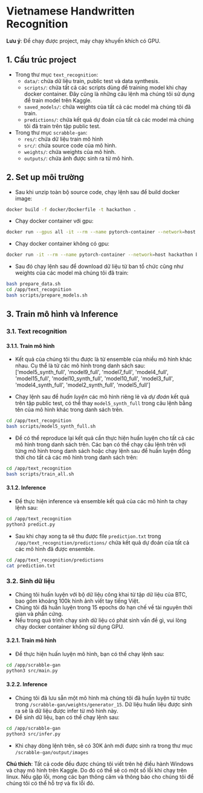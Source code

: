 # Vietnamese Handwritten Recognition

__Lưu ý__: Để chạy được project, máy chạy khuyến khích có GPU.

## 1. Cấu trúc project

- Trong thư mục `text_recognition`:
    - `data/`: chứa dữ liệu train, public test và data synthesis.
    - `scripts/`: chứa tất cả các scripts dùng để training model khi chạy docker container. Đây cũng là những câu lệnh mà chúng tôi sử dụng để train model trên Kaggle.
    - `saved_models/`: chứa weights của tất cả các model mà chúng tôi đã train.
    - `predictions/`: chứa kết quả dự đoán của tất cả các model mà chúng tôi đã train trên tập public test.
- Trong thư mục `scrabble-gan`:
    - `res/`: chứa dữ liệu train mô hình
    - `src/`: chứa source code của mô hình.
    - `weights/`: chứa weights của mô hình.
    - `outputs/`: chứa ảnh được sinh ra từ mô hình.

## 2. Set up môi trường

- Sau khi unzip toàn bộ source code, chạy lệnh sau để build docker image:
```bash
docker build -f docker/Dockerfile -t hackathon .
```

- Chạy docker container với gpu:
```bash
docker run --gpus all -it --rm --name pytorch-container --network=host hackathon bash
```

- Chạy docker container không có gpu:
```bash
docker run -it --rm --name pytorch-container --network=host hackathon bash
```

- Sau đó chạy lệnh sau để download dữ liệu từ ban tổ chức cũng như weights của các model mà chúng tôi đã train:
```bash
bash prepare_data.sh
cd /app/text_recognition
bash scripts/prepare_models.sh
```

## 3. Train mô hình và Inference
### 3.1. Text recognition
#### 3.1.1. Train mô hình

- Kết quả của chúng tôi thu được là từ ensemble của nhiều mô hình khác nhau. Cụ thể là từ các mô hình trong danh sách sau:     ['model5_synth_full', 'model9_full', 'model7_full', 'model4_full', 'model15_full', 'model10_synth_full', 'model10_full', 'model3_full', 'model4_synth_full', 'model2_synth_full', 'model5_full']

- Chạy lệnh sau để _huấn luyện_ các mô hình riêng lẻ và _dự đoán_ kết quả trên tập public test, có thể thay `model5_synth_full` trong câu lệnh bằng tên của mô hình khác trong danh sách trên.

```bash
cd /app/text_recognition
bash scripts/model5_synth_full.sh
```

- Để có thể reproduce lại kết quả cần thực hiện huấn luyện cho tất cả các mô hình trong danh sách trên. Các bạn có thể chạy câu lệnh trên với từng mô hình trong danh sách hoặc chạy lệnh sau để huấn luyện đồng thời cho tất cả các mô hình trong danh sách trên:

```bash
cd /app/text_recognition
bash scripts/train_all.sh
```


#### 3.1.2. Inference

- Để thực hiện inference và ensemble kết quả của các mô hình ta chạy lệnh sau:
```bash
cd /app/text_recognition
python3 predict.py
```
- Sau khi chạy xong ta sẽ thu được file `prediction.txt` trong `/app/text_recognition/predictions/` chứa kết quả dự đoán của tất cả các mô hình đã được ensemble.
```bash
cd /app/text_recognition/predictions
cat prediction.txt
```

### 3.2. Sinh dữ liệu

- Chúng tôi huấn luyện với bộ dữ liệu công khai từ tập dữ liệu của BTC, bao gồm khoảng 100k hình ảnh viết tay tiếng Việt.
- Chúng tôi đã huấn luyện trong 15 epochs do hạn chế về tài nguyên thời gian và phần cứng.
- Nếu trong quá trình chạy sinh dữ liệu có phát sinh vấn đề gì, vui lòng chạy docker container không sử dụng GPU.

#### 3.2.1. Train mô hình

- Để thực hiện huấn luyện mô hình, bạn có thể chạy lệnh sau:
```bash
cd /app/scrabble-gan
python3 src/main.py
```

#### 3.2.2. Inference

- Chúng tôi đã lưu sẵn một mô hình mà chúng tôi đã huấn luyện từ trước trong `/scrabble-gan/weights/generator_15`. Dữ liệu huấn liệu được sinh ra sẽ là dữ liệu được infer từ mô hình này.
- Để sinh dữ liệu, bạn có thể chạy lệnh sau:
```bash
cd /app/scrabble-gan
python3 src/infer.py
```
- Khi chạy dòng lệnh trên, sẽ có 30K ảnh mới được sinh ra trong thư mục `/scrabble-gan/output/images`


__Chú thích__: Tất cả code đều được chúng tôi viết trên hệ điều hành Windows và chạy mô hình trên Kaggle. Do đó có thể sẽ có một số lỗi khi chạy trên linux. Nếu gặp lỗi, mong các bạn thông cảm và thông báo cho chúng tôi để chúng tôi có thể hỗ trợ và fix lỗi đó.


